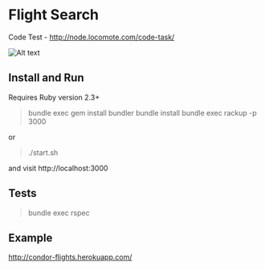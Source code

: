 # Flight Search

Code Test - http://node.locomote.com/code-task/

![Alt text](https://monosnap.com/file/5HSnhkPrD5EEdrqJpv98oMTUcd1WW2.png)

## Install and Run
Requires Ruby version 2.3+
> bundle exec gem install bundler
> bundle install
> bundle exec rackup -p 3000

or 

> ./start.sh

and visit http://localhost:3000

## Tests

> bundle exec rspec

## Example

http://condor-flights.herokuapp.com/
